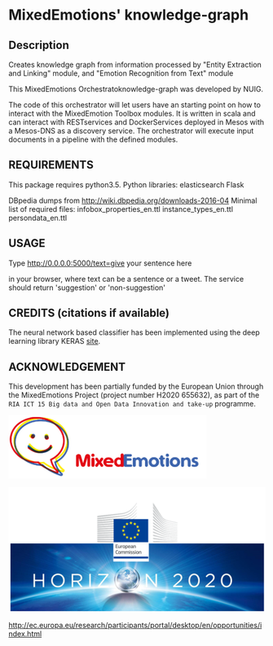 # MixedEmotions' knowledge-graph

## Description

Creates knowledge graph from information processed by "Entity Extraction and Linking" module, and "Emotion Recognition from Text" module

This MixedEmotions Orchestratoknowledge-graph was developed by NUIG.

The code of this orchestrator will let users have an starting point on how to interact with the MixedEmotion Toolbox modules. It is written in scala and can interact with RESTservices and DockerServices deployed in Mesos with a Mesos-DNS as a discovery service. The orchestrator will execute input documents in a pipeline with the defined modules.

## REQUIREMENTS

This package requires python3.5.
Python libraries:
elasticsearch
Flask

DBpedia dumps from http://wiki.dbpedia.org/downloads-2016-04
Minimal list of required files:
infobox_properties_en.ttl
instance_types_en.ttl
persondata_en.ttl


## USAGE

Type  http://0.0.0.0:5000/text=give your sentence here 

in your browser, where text can be a sentence or a tweet. 
The service should return 'suggestion' or 'non-suggestion'

## CREDITS (citations if available)

The neural network based classifier has been implemented using the deep learning library KERAS [site](https://keras.io).


## ACKNOWLEDGEMENT

This development has been partially funded by the European Union through the MixedEmotions Project (project number H2020 655632), as part of the `RIA ICT 15 Big data and Open Data Innovation and take-up` programme.

![MixedEmotions](https://raw.githubusercontent.com/MixedEmotions/MixedEmotions/master/img/me.png) 

![EU](https://raw.githubusercontent.com/MixedEmotions/MixedEmotions/master/img/H2020-Web.png)

http://ec.europa.eu/research/participants/portal/desktop/en/opportunities/index.html
